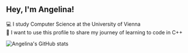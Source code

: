 ## Hey, I'm Angelina!

💻 I study Computer Science at the University of Vienna<br/>
📖 I want to use this profile to share my journey of learning to code in C++<br/>

![Angelina's GitHub stats](https://github-readme-stats.vercel.app/api?username=ajxbstx&show_icons=true&theme=dracula)
